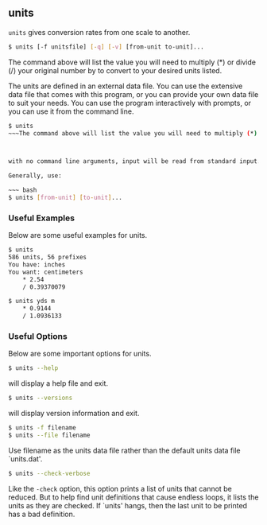 ---
---

units
--

`units` gives conversion rates from one scale to another. 

~~~ bash
$ units [-f unitsfile] [-q] [-v] [from-unit to-unit]...
~~~

<!--more-->

The command above will list the value you will need to multiply (*) or divide (/) your original number by to convert to your desired units listed.

The units are defined in an external data file. You can use the extensive data file that comes with this program, or you can provide your own data file to suit your needs. You can use the program interactively with prompts, or you can use it from the command line.

~~~ bash
$ units
~~~The command above will list the value you will need to multiply (*) or divide (/) your original number by to convert to your desired units listed.



with no command line arguments, input will be read from standard input.

Generally, use:

~~~ bash
$ units [from-unit] [to-unit]...
~~~

### Useful Examples

Below are some useful examples for units.

~~~ bash
$ units
586 units, 56 prefixes
You have: inches
You want: centimeters
	* 2.54
	/ 0.39370079
~~~

~~~ bash
$ units yds m
	* 0.9144
	/ 1.0936133
~~~

### Useful Options

Below are some important options for units.

~~~ bash
$ units --help
~~~

will display a help file and exit.

~~~bash
$ units --versions
~~~

will display version information and exit.

~~~ bash
$ units -f filename
$ units --file filename
~~~

Use filename as the units data file rather than the default units data file `units.dat'.

~~~bash
$ units --check-verbose
~~~

Like the `-check` option, this option prints a list of units that cannot be reduced.  But to help find unit  definitions that cause endless loops, it lists the units as they are checked.  If `units' hangs, then the last unit to be printed has a bad definition.